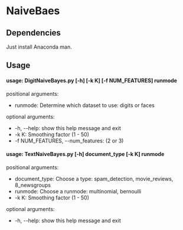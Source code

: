 # NaiveBaes

## Dependencies
Just install Anaconda man.

## Usage
#### usage: DigitNaiveBayes.py [-h] [-k K] [-f NUM_FEATURES] runmode  

positional arguments:  
*  runmode: Determine which dataset to use: digits or faces  

optional arguments:  
*  -h, --help: show this help message and exit  
*  -k K: Smoothing factor (1 - 50)  
*  -f NUM_FEATURES, --num_features: (2 or 3)  
  
  
#### usage: TextNaiveBayes.py [-h] document_type [-k K] runmode
  
positional arguments:  
*  document_type: Choose a type: spam_detection, movie_reviews, 8_newsgroups  
*  runmode: Choose a runmode: multinomial, bernoulli  
*  -k K: Smoothing factor (1 - 50)
  
optional arguments:  
*  -h, --help: show this help message and exit  
